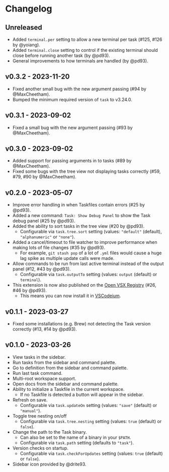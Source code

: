 # Changelog

## Unreleased

- Added `terminal.per` setting to allow a new terminal per task (#125, #126 by
  @yoiang).
- Added `terminal.close` setting to control if the existing terminal should
  close before running another task (by @pd93).
- General improvements to how terminals are handled (by @pd93).

## v0.3.2 - 2023-11-20

- Fixed another small bug with the new argument passing (#94 by @MaxCheetham).
- Bumped the minimum required version of `task` to v3.24.0.

## v0.3.1 - 2023-09-02

- Fixed a small bug with the new argument passing (#93 by @MaxCheetham).

## v0.3.0 - 2023-09-02

- Added support for passing arguments in to tasks (#89 by @MaxCheetham).
- Fixed some bugs with the tree view not displaying tasks correctly (#59, #79,
  #90 by @MaxCheetham).

## v0.2.0 - 2023-05-07

- Improve error handling in when Taskfiles contain errors (#25 by @pd93).
- Added a new command: `Task: Show Debug Panel` to show the Task debug panel
  (#25 by @pd93).
- Added the ability to sort tasks in the tree view (#20 by @pd93).
  - Configurable via `task.tree.sort` setting (values: `"default"` (default),
    `"alphanumeric"` or `"none"`).
- Added a cancel/timeout to file watcher to improve performance when making lots
  of file changes (#35 by @pd93).
  - For example, `git stash pop` of a lot of `.yml` files would cause a huge lag
    spike as multiple update calls were made.
- Allow commands to be run from last active terminal instead of the output panel
  (#12, #43 by @pd93).
  - Configurable via `task.outputTo` setting (values: `output` (default) or
    `terminal`).
- This extension is now also published on the
  [Open VSX Registry](https://open-vsx.org/extension/task/vscode-task) (#26, #46
  by @pd93).
  - This means you can now install it in [VSCodeium](https://vscodium.com/).

## v0.1.1 - 2023-03-27

- Fixed some installations (e.g. Brew) not detecting the Task version correctly
  (#13, #14 by @pd93).

## v0.1.0 - 2023-03-26

- View tasks in the sidebar.
- Run tasks from the sidebar and command palette.
- Go to definition from the sidebar and command palette.
- Run last task command.
- Multi-root workspace support.
- Open docs from the sidebar and command palette.
- Ability to initialize a Taskfile in the current workspace.
  - If no Taskfile is detected a button will appear in the sidebar.
- Refresh on save.
  - Configurable via `task.updateOn` setting (values: `"save"` (default) or
    `"manual"`).
- Toggle tree nesting on/off
  - Configurable via `task.tree.nesting` setting (values: `true` (default) or
    `false`).
- Change the path to the Task binary.
  - Can also be set to the name of a binary in your `$PATH`.
  - Configurable via `task.path` setting (defaults to `"task"`).
- Version checks on startup.
  - Configurable via `task.checkForUpdates` setting (values: `true` (default) or
    `false`).
- Sidebar icon provided by @drite93.
